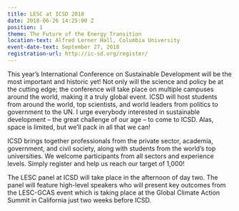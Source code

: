 ```yaml
---
title: LESC at ICSD 2018
date: 2018-06-26 14:25:00 Z
position: 1
theme: The Future of the Energy Transition
location-text: Alfred Lerner Hall, Columbia University
event-date-text: September 27, 2018
registration-url: http://ic-sd.org/register/
---
```


This year’s International Conference on Sustainable Development will be the most important and historic yet! Not only will the science and policy be at the cutting edge; the conference will take place on multiple campuses around the world, making it a truly global event. ICSD will host students from around the world, top scientists, and world leaders from politics to government to the UN. I urge everybody interested in sustainable development – the great challenge of our age – to come to ICSD. Alas, space is limited, but we’ll pack in all that we can!

ICSD brings together professionals from the private sector, academia, government, and civil society, along with students from the world’s top universities. We welcome participants from all sectors and experience levels. Simply register and help us reach our target of 1,000!

The LESC panel at ICSD will take place in the afternoon of day two. The panel will feature high-level speakers who will present key outcomes from the LESC-GCAS event which is taking place at the Global Climate Action Summit in California just two weeks before ICSD. 
